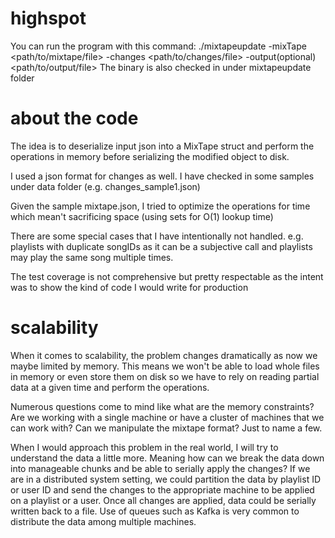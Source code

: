 # highspot
You can run the program with this command:
./mixtapeupdate -mixTape <path/to/mixtape/file> -changes <path/to/changes/file> -output(optional) <path/to/output/file>
The binary is also checked in under mixtapeupdate folder

# about the code
The idea is to deserialize input json into a MixTape struct and perform the operations in memory before serializing the modified object to disk.

I used a json format for changes as well. I have checked in some samples under data folder (e.g. changes_sample1.json)

Given the sample mixtape.json, I tried to optimize the operations for time which mean't sacrificing space (using sets for O(1) lookup time)

There are some special cases that I have intentionally not handled. e.g. playlists with duplicate songIDs as it can be a subjective call and playlists may play the same song multiple times.

The test coverage is not comprehensive but pretty respectable as the intent was to show the kind of code I would write for production

# scalability
When it comes to scalability, the problem changes dramatically as now we maybe limited by memory. This means we won't be able to load whole files in memory or even store them on disk so we have to rely on reading partial data at a given time and perform the operations.

Numerous questions come to mind like what are the memory constraints? Are we working with a single machine or have a cluster of machines that we can work with? Can we manipulate the mixtape format? Just to name a few.

When I would approach this problem in the real world, I will try to understand the data a little more. Meaning how can we break the data down into manageable chunks and be able to serially apply the changes? If we are in a distributed system setting, we could partition the data by playlist ID or user ID and send the changes to the appropriate machine to be applied on a playlist or a user. Once all changes are applied, data could be serially written back to a file. Use of queues such as Kafka is very common to distribute the data among multiple machines.

